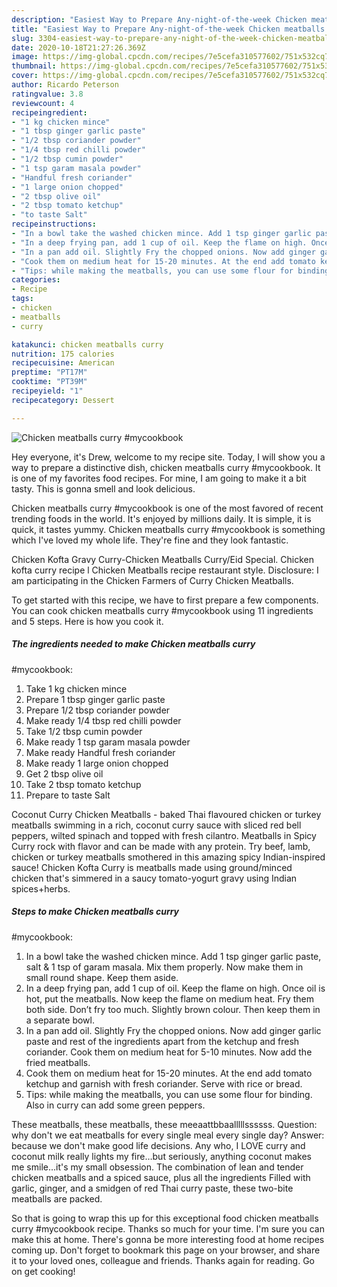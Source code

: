 ```yaml
---
description: "Easiest Way to Prepare Any-night-of-the-week Chicken meatballs curry  #mycookbook"
title: "Easiest Way to Prepare Any-night-of-the-week Chicken meatballs curry  #mycookbook"
slug: 3304-easiest-way-to-prepare-any-night-of-the-week-chicken-meatballs-curry-mycookbook
date: 2020-10-18T21:27:26.369Z
image: https://img-global.cpcdn.com/recipes/7e5cefa310577602/751x532cq70/chicken-meatballs-curry-mycookbook-recipe-main-photo.jpg
thumbnail: https://img-global.cpcdn.com/recipes/7e5cefa310577602/751x532cq70/chicken-meatballs-curry-mycookbook-recipe-main-photo.jpg
cover: https://img-global.cpcdn.com/recipes/7e5cefa310577602/751x532cq70/chicken-meatballs-curry-mycookbook-recipe-main-photo.jpg
author: Ricardo Peterson
ratingvalue: 3.8
reviewcount: 4
recipeingredient:
- "1 kg chicken mince"
- "1 tbsp ginger garlic paste"
- "1/2 tbsp coriander powder"
- "1/4 tbsp red chilli powder"
- "1/2 tbsp cumin powder"
- "1 tsp garam masala powder"
- "Handful fresh coriander"
- "1 large onion chopped"
- "2 tbsp olive oil"
- "2 tbsp tomato ketchup"
- "to taste Salt"
recipeinstructions:
- "In a bowl take the washed chicken mince. Add 1 tsp ginger garlic paste, salt &amp; 1 tsp of garam masala. Mix them properly. Now make them in small round shape. Keep them aside."
- "In a deep frying pan, add 1 cup of oil. Keep the flame on high. Once oil is hot, put the meatballs. Now keep the flame on medium heat. Fry them both side. Don’t fry too much. Slightly brown colour. Then keep them in a separate bowl."
- "In a pan add oil. Slightly Fry the chopped onions. Now add ginger garlic paste and rest of the ingredients apart from the ketchup and fresh coriander. Cook them on medium heat for 5-10 minutes. Now add the fried meatballs."
- "Cook them on medium heat for 15-20 minutes. At the end add tomato ketchup and garnish with fresh coriander. Serve with rice or bread."
- "Tips: while making the meatballs, you can use some flour for binding. Also in curry can add some green peppers."
categories:
- Recipe
tags:
- chicken
- meatballs
- curry

katakunci: chicken meatballs curry 
nutrition: 175 calories
recipecuisine: American
preptime: "PT17M"
cooktime: "PT39M"
recipeyield: "1"
recipecategory: Dessert

---
```



![Chicken meatballs curry 
#mycookbook](https://img-global.cpcdn.com/recipes/7e5cefa310577602/751x532cq70/chicken-meatballs-curry-mycookbook-recipe-main-photo.jpg)

Hey everyone, it's Drew, welcome to my recipe site. Today, I will show you a way to prepare a distinctive dish, chicken meatballs curry 
#mycookbook. It is one of my favorites food recipes. For mine, I am going to make it a bit tasty. This is gonna smell and look delicious.

Chicken meatballs curry 
#mycookbook is one of the most favored of recent trending foods in the world. It's enjoyed by millions daily. It is simple, it is quick, it tastes yummy. Chicken meatballs curry 
#mycookbook is something which I've loved my whole life. They're fine and they look fantastic.

Chicken Kofta Gravy Curry-Chicken Meatballs Curry/Eid Special. Chicken kofta curry recipe l Chicken Meatballs recipe restaurant style. Disclosure: I am participating in the Chicken Farmers of Curry Chicken Meatballs.


To get started with this recipe, we have to first prepare a few components. You can cook chicken meatballs curry 
#mycookbook using 11 ingredients and 5 steps. Here is how you cook it.

<!--inarticleads1-->

##### The ingredients needed to make Chicken meatballs curry 
#mycookbook:

1. Take 1 kg chicken mince
1. Prepare 1 tbsp ginger garlic paste
1. Prepare 1/2 tbsp coriander powder
1. Make ready 1/4 tbsp red chilli powder
1. Take 1/2 tbsp cumin powder
1. Make ready 1 tsp garam masala powder
1. Make ready Handful fresh coriander
1. Make ready 1 large onion chopped
1. Get 2 tbsp olive oil
1. Take 2 tbsp tomato ketchup
1. Prepare to taste Salt


Coconut Curry Chicken Meatballs - baked Thai flavoured chicken or turkey meatballs swimming in a rich, coconut curry sauce with sliced red bell peppers, wilted spinach and topped with fresh cilantro. Meatballs in Spicy Curry rock with flavor and can be made with any protein. Try beef, lamb, chicken or turkey meatballs smothered in this amazing spicy Indian-inspired sauce! Chicken Kofta Curry is meatballs made using ground/minced chicken that&#39;s simmered in a saucy tomato-yogurt gravy using Indian spices+herbs. 

<!--inarticleads2-->

##### Steps to make Chicken meatballs curry 
#mycookbook:

1. In a bowl take the washed chicken mince. Add 1 tsp ginger garlic paste, salt &amp; 1 tsp of garam masala. Mix them properly. Now make them in small round shape. Keep them aside.
1. In a deep frying pan, add 1 cup of oil. Keep the flame on high. Once oil is hot, put the meatballs. Now keep the flame on medium heat. Fry them both side. Don’t fry too much. Slightly brown colour. Then keep them in a separate bowl.
1. In a pan add oil. Slightly Fry the chopped onions. Now add ginger garlic paste and rest of the ingredients apart from the ketchup and fresh coriander. Cook them on medium heat for 5-10 minutes. Now add the fried meatballs.
1. Cook them on medium heat for 15-20 minutes. At the end add tomato ketchup and garnish with fresh coriander. Serve with rice or bread.
1. Tips: while making the meatballs, you can use some flour for binding. Also in curry can add some green peppers.


These meatballs, these meatballs, these meeaattbbaalllllssssss. Question: why don&#39;t we eat meatballs for every single meal every single day? Answer: because we don&#39;t make good life decisions. Any who, I LOVE curry and coconut milk really lights my fire…but seriously, anything coconut makes me smile…it&#39;s my small obsession. The combination of lean and tender chicken meatballs and a spiced sauce, plus all the ingredients Filled with garlic, ginger, and a smidgen of red Thai curry paste, these two-bite meatballs are packed. 

So that is going to wrap this up for this exceptional food chicken meatballs curry 
#mycookbook recipe. Thanks so much for your time. I'm sure you can make this at home. There's gonna be more interesting food at home recipes coming up. Don't forget to bookmark this page on your browser, and share it to your loved ones, colleague and friends. Thanks again for reading. Go on get cooking!
